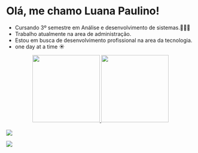    <h1>Olá, me chamo Luana Paulino!</h1>
  
  - Cursando 3º semestre em Análise e desenvolvimento de sistemas.👩🏻‍💻
  - Trabalho atualmente na area de administração.
  - Estou em busca de desenvolvimento profissional na area da tecnologia.
  - one day at a time ☀️


<div align="center">
  <a href="https://github.com/luanapaulino">
  <img height="180em" src="https://github-readme-stats.vercel.app/api?username=luanapaulino&show_icons=true&theme=dracula&include_all_commits=true&count_private=true"/>
  <img height="180em" src="https://github-readme-stats.vercel.app/api/top-langs/?username=luanapaulino&layout=compact&langs_count=7&theme=dracula"/>
</div>
  
<div style="display: inline_block"><br>
</div>
   <a href="https://www.linkedin.com/in/luana-paulino-9a3548210/" target="_blank"><img src="https://img.shields.io/badge/LinkedIn-0077B5?style=for-the-badge&logo=linkedin&logoColor=white" target="_blank"></a>
  
   <a href="https://www.instagram.com/luanapaulino._/" target="_blank"><img src="https://img.shields.io/badge/Instagram-E4405F?style=for-the-badge&logo=instagram&logoColor=white" target="_blank"></a>
  <div>
  </div>
